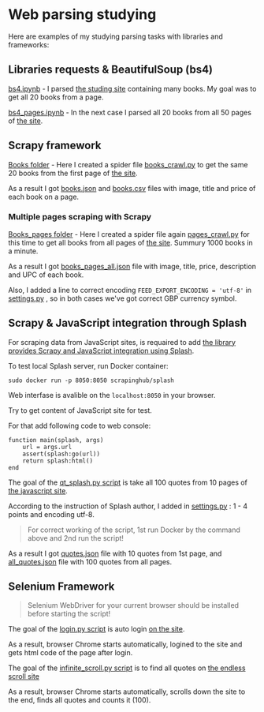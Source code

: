 # Web parsing studying

Here are examples of my studying parsing tasks with libraries and frameworks:

## Libraries requests & BeautifulSoup (bs4)

[bs4.ipynb](https://github.com/sashkatap/scraping/blob/main/bs4.ipynb) - I parsed [the studing site](https://books.toscrape.com/) containing many books.
My goal was to get all 20 books from a page.

[bs4_pages.ipynb](https://github.com/sashkatap/scraping/blob/main/bs4_pages.ipynb) - In the next case I parsed all 20 books from all 50 pages of [the site](https://books.toscrape.com/).

## Scrapy framework

[Books folder](https://github.com/sashkatap/scraping/tree/main/books) - Here I created a spider file [books_crawl.py](https://github.com/sashkatap/scraping/blob/main/books/books/spiders/books_crawl.py) to get the same 20 books from the first page of [the site](https://books.toscrape.com/).

As a result I got [books.json](https://github.com/sashkatap/scraping/blob/main/books/books.json) and [books.csv](https://github.com/sashkatap/scraping/blob/main/books/books.csv) files with image, title and price of each book on a page.

### Multiple pages scraping with Scrapy

[Books_pages folder](https://github.com/sashkatap/scraping/tree/main/books_pages) - Here I created a spider file again [pages_crawl.py](https://github.com/sashkatap/scraping/blob/main/books_pages/books_pages/spiders/pages_crawl.py) for this time to get all books from all pages of [the site](https://books.toscrape.com/). Summury 1000 books in a minute.

As a result I got [books_pages_all.json](https://github.com/sashkatap/scraping/blob/main/books_pages/books_pages_all.json) file with image, title, price, description and UPC of each book.

Also, I added a line to correct encoding `FEED_EXPORT_ENCODING = 'utf-8'` in [settings.py](https://github.com/sashkatap/scraping/blob/main/books_pages/books_pages/settings.py) , so in both cases we've got correct GBP currency symbol.

## Scrapy & JavaScript integration through Splash

For scraping data from JavaScript sites, is requaired to add [the library provides Scrapy and JavaScript integration using Splash](https://github.com/scrapy-plugins/scrapy-splash).

To test local Splash server, run Docker container:

```
sudo docker run -p 8050:8050 scrapinghub/splash
```

Web interfase is avalible on the `localhost:8050` in your browser.

Try to get content of JavaScript site for test.

For that add following code to web console:

```
function main(splash, args)
    url = args.url
    assert(splash:go(url))
    return splash:html()
end
```

The goal of the [qt_splash.py script](https://github.com/sashkatap/scraping/blob/main/quotes/quotes/spiders/qt_splash.py) is take all 100 quotes from 10 pages of [the javascript site](https://quotes.toscrape.com/js/).

According to the instruction of Splash author, I added in [settings.py](https://github.com/sashkatap/scraping/blob/main/quotes/quotes/settings.py) : 1 - 4 points and encoding utf-8.

> For correct working of the script, 1st run Docker by the command above and 2nd run the script!

As a result I got [quotes.json](https://github.com/sashkatap/scraping/blob/main/quotes/quotes.json) file with 10 quotes from 1st page, and [all_quotes.json](https://github.com/sashkatap/scraping/blob/main/quotes/all_quotes.json) file with 100 quotes from all pages.

## Selenium Framework

> Selenium WebDriver for your current browser should be installed before starting the script!

The goal of the [login.py script](https://github.com/sashkatap/scraping/blob/main/Selenium/login.py) is auto login [on the site](https://quotes.toscrape.com/login).

As a result, browser Chrome starts automatically, logined to the site and gets html code of the page after login.

The goal of the [infinite_scroll.py script](https://github.com/sashkatap/scraping/blob/main/Selenium/infinite_scroll.py) is to find all quotes on [the endless scroll site](https://quotes.toscrape.com/scroll)

As a result, browser Chrome starts automatically, scrolls down the site to the end, finds all quotes and counts it (100).
